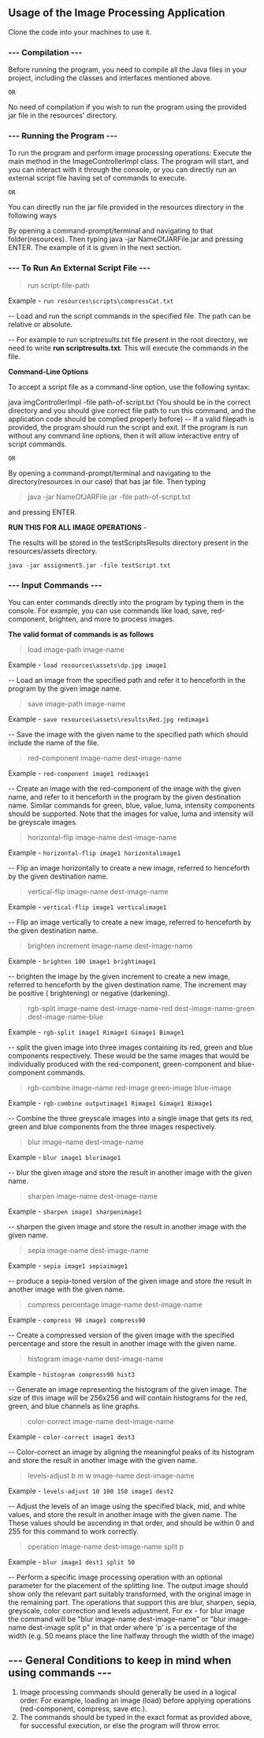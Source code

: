 ## Usage of the Image Processing Application

Clone the code into your machines to use it.

### --- Compilation ---

Before running the program, you need to compile all the Java files in your project, including the
classes and interfaces mentioned above.

`OR`

No need of compilation if you wish to run the program using the provided jar file in the resources'
directory.

### --- Running the Program ---

To run the program and perform image processing operations:
Execute the main method in the ImageControllerImpl class.
The program will start, and you can interact with it through the console, or you can directly run an
external script file having set of commands to execute.

`OR`

You can directly run the jar file provided in the resources directory in the following ways

By opening a command-prompt/terminal and navigating to that folder(resources). Then typing java -jar
   NameOfJARFile.jar
   and pressing ENTER. The example of it is given in the next section.


### --- To Run An External Script File ---

> run script-file-path

Example - `run resources\scripts\compressCat.txt`

-- Load and run the script commands in the specified file. The path can be relative or absolute.

-- For example to run scriptresults.txt file present in the root directory,
we need to write
**run scriptresults.txt**. This will execute the commands in the file.

**Command-Line Options**

To accept a script file as a command-line option, use the following syntax:

java imgControllerImpl -file path-of-script.txt (You should be in the correct directory and you
should give correct file path to run this
command, and the application code should be complied properly before)
-- If a valid filepath is provided, the program should run the script and exit. If the program is
run without any command line options, then it will allow interactive entry of script commands.

`OR`

By opening a command-prompt/terminal and navigating to the directory(resources in our case) that has
jar file. Then typing
> java -jar NameOfJARFile.jar -file path-of-script.txt

and pressing ENTER.

**RUN THIS FOR ALL IMAGE OPERATIONS** -

The results will be stored in the testScriptsResults directory
present in the resources/assets directory.

`java -jar assignment5.jar -file testScript.txt`


### --- Input Commands ---

You can enter commands directly into the program by typing them in the console. For example, you can
use commands like load, save, red-component, brighten, and more to process images.

**The valid format of commands is as follows**

> load image-path image-name

Example - `load resources\assets\dp.jpg image1`

-- Load an image from the specified path and refer it to henceforth in the
program by the given image name.


> save image-path image-name

Example - `save resources\assets\results\Red.jpg redimage1`

-- Save the image with the given name to the specified path which should
include the name of the file.


> red-component image-name dest-image-name

Example - `red-component image1 redimage1`

-- Create an image with the red-component of the image with
the given name, and refer to it henceforth in the program by the given destination name. Similar
commands for green, blue, value, luma, intensity components should be supported. Note that the
images for value, luma and intensity will be greyscale images.


> horizontal-flip image-name dest-image-name

Example - `horizontal-flip image1 horizontalimage1`

-- Flip an image horizontally to create a new image,
referred to henceforth by the given destination name.


> vertical-flip image-name dest-image-name

Example - `vertical-flip image1 verticalimage1`

-- Flip an image vertically to create a new image, referred
to henceforth by the given destination name.


> brighten increment image-name dest-image-name

Example - `brighten 100 image1 brightimage1`

-- brighten the image by the given increment to create a
new image, referred to henceforth by the given destination name. The increment may be positive (
brightening) or negative (darkening).


> rgb-split image-name dest-image-name-red dest-image-name-green dest-image-name-blue

Example - `rgb-split image1 Rimage1 Gimage1 Bimage1`

-- split the given
image into three images containing its red, green and blue components respectively. These would be
the same images that would be individually produced with the red-component, green-component and
blue-component commands.


> rgb-combine image-name red-image green-image blue-image

Example - `rgb-combine outputimage1 Rimage1 Gimage1 Bimage1`

-- Combine the three greyscale images into a
single image that gets its red, green and blue components from the three images respectively.


> blur image-name dest-image-name

Example - `blur image1 blurimage1`

-- blur the given image and store the result in another image with the
given name.


> sharpen image-name dest-image-name

Example - `sharpen image1 sharpenimage1`

-- sharpen the given image and store the result in another image
with the given name.


> sepia image-name dest-image-name

Example - `sepia image1 sepiaimage1`

-- produce a sepia-toned version of the given image and store the
result in another image with the given name.

> compress percentage image-name dest-image-name

Example - `compress 90 image1 compress90`

-- Create a compressed version of the given image with the specified percentage and store the result
in another image with the given name.

> histogram image-name dest-image-name

Example - `histogram compress90 hist3`

-- Generate an image representing the histogram of the given image. The size of this image will be
256x256 and will contain histograms for the red, green, and blue channels as line graphs.

> color-correct image-name dest-image-name

Example - `color-correct image1 dest3`

-- Color-correct an image by aligning the meaningful peaks of its histogram and store the result in
another image with the given name.

> levels-adjust b m w image-name dest-image-name

Example - `levels-adjust 10 100 150 image1 dest2`

-- Adjust the levels of an image using the specified black, mid, and white values, and store the
result in another image with the given name. The These values should be ascending in that order, and
should be within 0 and 255 for this command to work correctly.

> operation image-name dest-image-name split p

Example - `blur image1 dest1 split 50`

-- Perform a specific image processing operation with an optional parameter for the placement of the
splitting line. The output image should show only the relevant part suitably transformed, with the
original image in the remaining part. The operations that support this are blur, sharpen, sepia,
greyscale, color correction and levels adjustment. For ex - for blur image the command will be "blur
image-name dest-image-name" or "blur image-name dest-image split p" in that order where 'p' is a
percentage of the width (e.g. 50 means place the line halfway through the width of the image)

## --- General Conditions to keep in mind when using commands ---

1. Image processing commands should generally be used in a logical order. For example, loading an
   image (load) before applying operations (red-component, compress, save etc.).
2. The commands should be typed in the exact format as provided above, for successful execution, or
   else the program will throw error.
